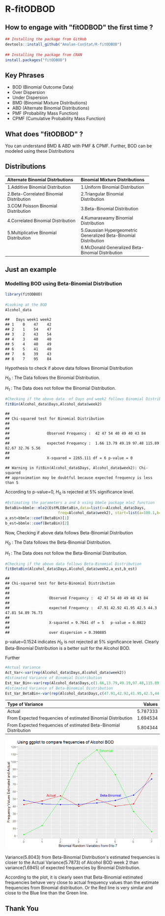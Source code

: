 R-fitODBOD
================

How to engage with "fitODBOD" the first time ?
----------------------------------------------

``` r
## Installing the package from GitHub
devtools::install_github("Amalan-ConStat/R-fitODBOD")

## Installing the package from CRAN
install.packages("fitODBOD")
```

Key Phrases
-----------

-   BOD (Binomial Outcome Data)
-   Over Dispersion
-   Under Dispersion
-   BMD (Binomial Mixture Distributions)
-   ABD (Alternate Binomial Distributions)
-   PMF (Probability Mass Function)
-   CPMF (Cumulative Probability Mass Function)

What does "fitODBOD" ?
----------------------

You can understand BMD & ABD with PMF & CPMF. Further, BOD can be modeled using these Distributions

Distributions
-------------

<table style="width:93%;">
<colgroup>
<col width="47%" />
<col width="45%" />
</colgroup>
<thead>
<tr class="header">
<th align="left">Alternate Binomial Distrbutions</th>
<th align="left">Binomial Mixture Distributions</th>
</tr>
</thead>
<tbody>
<tr class="odd">
<td align="left">1.Additive Binomial Distribution</td>
<td align="left">1.Uniform Binomial Distribution</td>
</tr>
<tr class="even">
<td align="left">2.Beta-Correlated Binomial Distribution</td>
<td align="left">2.Triangular Binomial Distribution</td>
</tr>
<tr class="odd">
<td align="left">3.COM Poisson Binomial Distribution</td>
<td align="left">3.Beta-Binomial Distribution</td>
</tr>
<tr class="even">
<td align="left">4.Correlated Binomial Distribution</td>
<td align="left">4.Kumaraswamy Binomial Distribution</td>
</tr>
<tr class="odd">
<td align="left">5.Multiplicative Binomial Distribution</td>
<td align="left">5.Gaussian Hypergeometric Generalized Beta-Binomial Distribution</td>
</tr>
<tr class="even">
<td align="left"></td>
<td align="left">6.McDonald Generalized Beta-Binomial Distribution</td>
</tr>
</tbody>
</table>

Just an example
---------------

### Modelling BOD using Beta-Binomial Distribution

``` r
library(fitODBOD)

#Looking at the BOD
Alcohol_data
```

    ##   Days week1 week2
    ## 1    0    47    42
    ## 2    1    54    47
    ## 3    2    43    54
    ## 4    3    40    40
    ## 5    4    40    49
    ## 6    5    41    40
    ## 7    6    39    43
    ## 8    7    95    84

Hypothesis to check if above data follows Binomial Distribution

*H*<sub>0</sub> : The Data follows the Binomial Distribution.

*H*<sub>1</sub> : The Data does not follow the Binomial Distribution.

``` r
#Checking if the above data  of Days and week2 follows Binomial Distribution
fitBin(Alcohol_data$Days,Alcohol_data$week2)
```

    ## 
    ## Chi-squared test for Binomial Distribution
    ## 
    ## 
    ##                 Observed Frequency :  42 47 54 40 49 40 43 84 
    ## 
    ##                 expected Frequency :  1.66 13.79 49.19 97.48 115.89 82.67 32.76 5.56 
    ## 
    ##                 X-squared = 2265.111 df = 6 p-value = 0

    ## Warning in fitBin(Alcohol_data$Days, Alcohol_data$week2): Chi-squared
    ## approximation may be doubtful because expected frequency is less than 5

According to p-value=0, *H*<sub>0</sub> is rejected at 5% significance level.

``` r
#Estimating the parameters a and b using bbmle package mle2 function
BetaBin=bbmle::mle2(EstMLEBetaBin,data=list(x=Alcohol_data$Days,
                        freq=Alcohol_data$week2), start=list(a=100.1,b=100.1))
a_est=bbmle::coef(BetaBin)[1]                    
b_est=bbmle::coef(BetaBin)[2]
```

Now, Checking if above data follows Beta-Binomial Distribution

*H*<sub>0</sub> : The Data follows the Beta-Binomial Distribution.

*H*<sub>1</sub> : The Data does not follow the Beta-Binomial Distribution.

``` r
#Checking if the above data follows Beta-Binomial Distribution
fitBetaBin(Alcohol_data$Days,Alcohol_data$week2,a_est,b_est)
```

    ## 
    ## Chi-squared test for Beta-Binomial Distribution 
    ## 
    ## 
    ##                  Observed Frequency :  42 47 54 40 49 40 43 84 
    ## 
    ##                  expected Frequency :  47.91 42.92 41.95 42.5 44.3 47.81 54.89 76.73 
    ## 
    ##                  X-squared = 9.7641 df = 5   p-value = 0.0822 
    ## 
    ##                  over dispersion = 0.390885

p-value=0.1524 indicates *H*<sub>0</sub> is not rejected at 5% significance level. Clearly Beta-Binomial Distribution is a better suit for the Alcohol BOD.

Further

``` r
#Actual Variance
Act_Var<-var(rep(Alcohol_data$Days,Alcohol_data$week2))
#Estimated Variance of Binomial Distribution
Est_Var_Bin<-var(rep(Alcohol_data$Days,c(1.66,13.79,49.19,97.48,115.89,82.67,32.76,5.56)))
#Estimated Variance of Beta-Binomial Distribution
Est_Var_BetaBin<-var(rep(Alcohol_data$Days,c(47.91,42.92,41.95,42.5,44.3,47.81,54.89,76.73)))
```

| Type of Variance                                                  |    Values|
|:------------------------------------------------------------------|---------:|
| Actual                                                            |  5.787333|
| From Expected frequencies of estimated Binomial Distribution      |  1.694534|
| From Expected frequencies of estimated Beta-Binomial Distribution |  5.804344|

![](README_files/figure-markdown_github/Printing%20variance%20and%20plotting%20frequencies-1.png)

Variance(5.8043) from Beta-Binomial Distribution's estimated frequencies is closer to the Actual Variance(5.7873) of Alcohol BOD week 2 than variance(1.6945) of expected frequencies by Binomial Distribution.

According to the plot, it is clearly seen that Beta-Binomial estimated frequencies behave very close to actual frequency values than the estimate frequencies from Binomial distribution. Or the Red line is very similar and close to the Blue line than the Green line.

Thank You
---------
